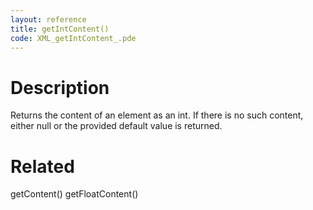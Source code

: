 ```yaml
---
layout: reference
title: getIntContent()
code: XML_getIntContent_.pde
---
```


# Description

Returns the content of an element as an int. If there is no such content, either null or the provided default value is returned.

# Related

getContent()
getFloatContent()
